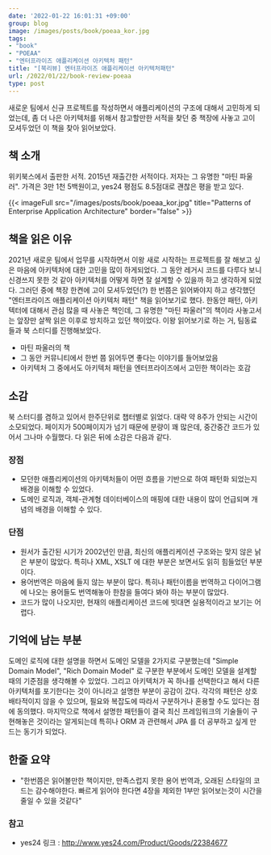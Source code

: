 ```yaml
---
date: '2022-01-22 16:01:31 +09:00'
group: blog
image: /images/posts/book/poeaa_kor.jpg
tags:
- "book"
- "POEAA"
- "엔터프라이즈 애플리케이션 아키텍처 패턴"
title: "[북리뷰] 엔터프라이즈 애플리케이션 아키텍처패턴"
url: /2022/01/22/book-review-poeaa
type: post
---
```


새로운 팀에서 신규 프로젝트를 작성하면서 애플리케이션의 구조에 대해서 고민하게 되었는데, 좀 더 나은 아키텍처를 위해서 참고할만한 서적을 찾던 중 책장에 사놓고 고이 모셔두었던 이 책을 찾아 읽어보았다.

<!--more-->

## 책 소개

위키북스에서 출판한 서적. 2015년 재출간한 서적이다. 저자는 그 유명한 "마틴 파울러".
가격은 3만 1천 5백원이고, yes24 평점도 8.5점대로 괜찮은 평을 받고 있다.

{{< imageFull src="/images/posts/book/poeaa_kor.jpg" title="Patterns of Enterprise Application Architecture" border="false" >}}

## 책을 읽은 이유

2021년 새로운 팀에서 업무를 시작하면서 이왕 새로 시작하는 프로젝트를 잘 해보고 싶은 마음에 아키텍처에 대한 고민을 많이 하게되었다. 
그 동안 레거시 코드를 다루다 보니 신경쓰지 못한 것 같아 아키텍처를 어떻게 하면 잘 설계할 수 있을까 하고 생각하게 되었다. 그러던 중에 책장 한켠에 고이 모셔두었던(?)
한 번쯤은 읽어봐야지 하고 생각했던 "엔터프라이즈 애플리케이션 아키텍처 패턴" 책을 읽어보기로 했다. 한동안 패턴, 아키텍터에 대해서 관심 많을 때 사놓은 책인데, 
그 유명한 "마틴 파울러"의 책이라 사놓고서는 앞장만 살짝 읽은 이후로 방치하고 있던 책이었다. 이왕 읽어보기로 하는 거, 팀동료들과 북 스터디를 진행해보았다.

- 마틴 파울러의 책
- 그 동안 커뮤니티에서 한번 쯤 읽어두면 좋다는 이야기를 들어보았음
- 아키텍처 그 중에서도 아키텍처 패턴을 엔터프라이즈에서 고민한 책이라는 호감

## 소감

북 스터디를 겸하고 있어서 한주단위로 챕터별로 읽었다. 대략 약 8주가 안되는 시간이 소모되었다. 페이지가 500페이지가 넘기 때문에 분량이 꽤 많은데, 중간중간 코드가 있어서 그나마 수월했다.
다 읽은 뒤에 소감은 다음과 같다. 

### 장점 
 - 모던한 애플리케이션의 아키텍처들이 어떤 흐름을 기반으로 하여 패턴화 되었는지 배경을 이해할 수 있었다.
 - 도메인 로직과, 객체-관계형 데이터베이스의 매핑에 대한 내용이 많이 언급되며 개념의 배경을 이해할 수 있다.

### 단점
 - 원서가 출간된 시기가 2002년인 만큼, 최신의 애플리케이션 구조와는 맞지 않은 낡은 부분이 많았다. 특히나 XML, XSLT 에 대한 부분은 보면서도 읽히 힘들었던 부분이다.
 - 용어번역은 마음에 들지 않는 부분이 많다. 특히나 패턴이름을 번역하고 다이어그램에 나오는 용어들도 번역해놓아 한참을 들여다 봐야 하는 부분이 많았다.
 - 코드가 많이 나오지만, 현재의 애플리케이션 코드에 빗대면 실용적이라고 보기는 어렵다. 

## 기억에 남는 부분

도메인 로직에 대한 설명을 하면서 도메인 모델을 2가지로 구분했는데 "Simple Domain Model", "Rich Domain Model" 로 구분한 부분에서 도메인 모델을 설계할 때의 기준점을 생각해볼 수 있었다.
그리고 아키텍처가 꼭 하나를 선택한다고 해서 다른 아키텍처를 포기한다는 것이 아니라고 설명한 부분이 공감이 갔다. 각각의 패턴은 상호 배타적이지 않을 수 있으며, 필요와 복잡도에 따라서 
구분하거나 혼용할 수도 있다는 점에 동의했다. 마지막으로 책에서 설명한 패턴들이 결국 최신 프레임워크의 기술들이 구현해놓은 것이라는 알게되는데 특히나 ORM 과 관련해서 JPA 를 더 공부하고 싶게 만드는 동기가 되었다.

## 한줄 요약

* "한번쯤은 읽어볼만한 책이지만, 만족스럽지 못한 용어 번역과, 오래된 스타일의 코드는 감수해야한다. 빠르게 읽어야 한다면 4장을 제외한 1부만 읽어보는것이 시간을 줄일 수 있을 것같다"

### 참고
* yes24 링크 : http://www.yes24.com/Product/Goods/22384677
